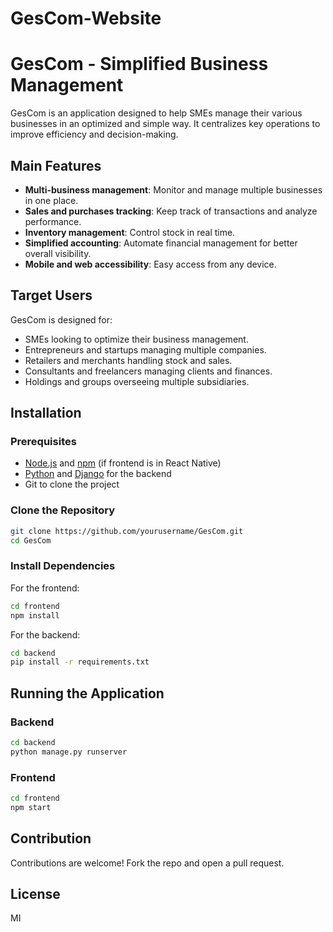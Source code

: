 ﻿# GesCom-Website
# GesCom - Simplified Business Management

GesCom is an application designed to help SMEs manage their various businesses in an optimized and simple way. It centralizes key operations to improve efficiency and decision-making.

## Main Features
- **Multi-business management**: Monitor and manage multiple businesses in one place.
- **Sales and purchases tracking**: Keep track of transactions and analyze performance.
- **Inventory management**: Control stock in real time.
- **Simplified accounting**: Automate financial management for better overall visibility.
- **Mobile and web accessibility**: Easy access from any device.

## Target Users
GesCom is designed for:
- SMEs looking to optimize their business management.
- Entrepreneurs and startups managing multiple companies.
- Retailers and merchants handling stock and sales.
- Consultants and freelancers managing clients and finances.
- Holdings and groups overseeing multiple subsidiaries.

## Installation
### Prerequisites
- [Node.js](https://nodejs.org/) and [npm](https://www.npmjs.com/) (if frontend is in React Native)
- [Python](https://www.python.org/) and [Django](https://www.djangoproject.com/) for the backend
- Git to clone the project

### Clone the Repository
```sh
git clone https://github.com/yourusername/GesCom.git
cd GesCom
```

### Install Dependencies
For the frontend:
```sh
cd frontend
npm install
```
For the backend:
```sh
cd backend
pip install -r requirements.txt
```

## Running the Application
### Backend
```sh
cd backend
python manage.py runserver
```

### Frontend
```sh
cd frontend
npm start
```

## Contribution
Contributions are welcome! Fork the repo and open a pull request.

## License
MI
